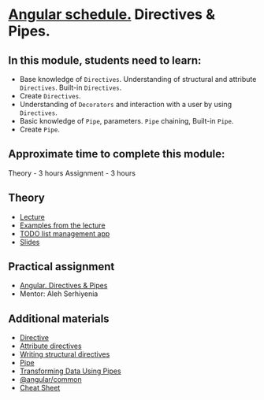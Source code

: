 # [Angular schedule.](../../README-ENG.md) Directives & Pipes.

## In this module, students need to learn:

- Base knowledge of `Directives`. Understanding of structural and attribute `Directives`. Built-in `Directives`.
- Create `Directives`.
- Understanding of `Decorators` and interaction with a user by using `Directives`.
- Basic knowledge of `Pipe`, parameters. `Pipe` chaining, Built-in `Pipe`.
- Create `Pipe`.

## Approximate time to complete this module:

Theory - 3 hours
Assignment - 3 hours

## Theory

- [Lecture](https://youtu.be/ezoPOrwQ-rw)
- [Examples from the lecture](https://github.com/pavelrazuvalau/angular-lectures/tree/master/angular-directives-pipes/src)
- [TODO list management app](https://github.com/pavelrazuvalau/todo-list-management/tree/e935bfeef0e794a54907ea2c1978e06e7f914cd7)
- [Slides](https://slides.com/pavelrazuvalau/angular-directives-pipes)

## Practical assignment

- [Angular. Directives & Pipes](https://github.com/rolling-scopes-school/tasks/blob/master/tasks/angular/components-directives-pipes.md)
- Mentor: Aleh Serhiyenia

## Additional materials

- [Directive](https://angular.io/api/core/Directive)
- [Attribute directives](https://angular.io/guide/attribute-directives)
- [Writing structural directives](https://angular.io/guide/structural-directives)
- [Pipe](https://angular.io/api/core/Pipe)
- [Transforming Data Using Pipes](https://angular.io/guide/pipes)
- [@angular/common](https://angular.io/api/common)
- [Cheat Sheet](https://angular.io/guide/cheatsheet)
